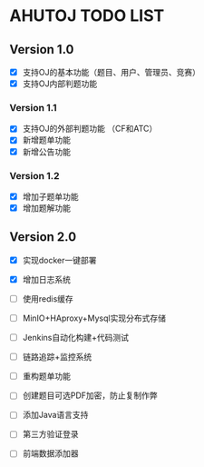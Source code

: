 # AHUTOJ TODO LIST

## Version 1.0

- [x] 支持OJ的基本功能（题目、用户、管理员、竞赛）
- [x] 支持OJ内部判题功能

### Version 1.1

- [x] 支持OJ的外部判题功能 （CF和ATC）
- [x] 新增题单功能
- [x] 新增公告功能

### Version 1.2

- [x] 增加子题单功能
- [x] 增加题解功能

## Version 2.0

- [x] 实现docker一键部署
- [x] 增加日志系统
- [ ] 使用redis缓存
- [ ] MinIO+HAproxy+Mysql实现分布式存储
- [ ] Jenkins自动化构建+代码测试
- [ ] 链路追踪+监控系统
- [ ] 重构题单功能
- [ ] 创建题目可选PDF加密，防止复制作弊
- [ ] 添加Java语言支持
- [ ] 第三方验证登录
- [ ] 前端数据添加器

